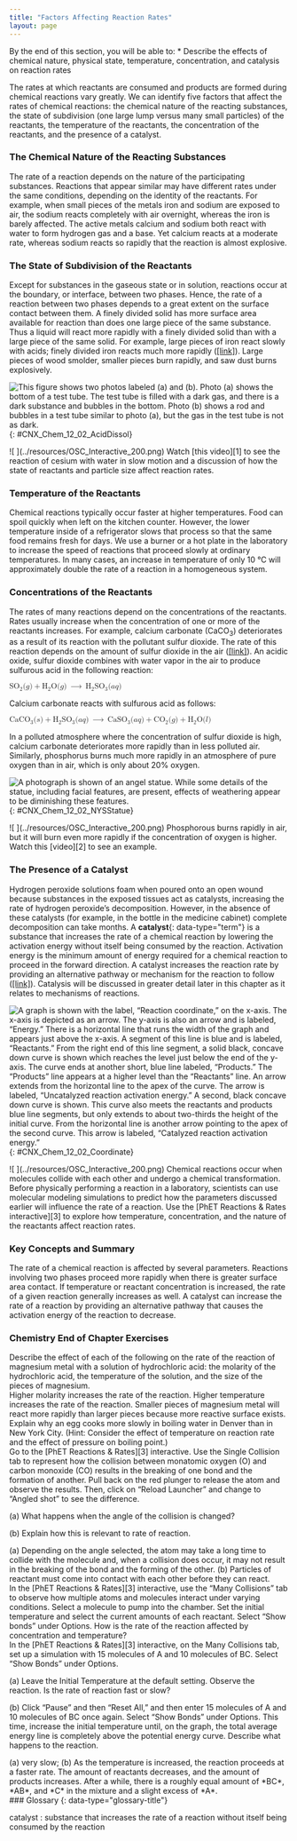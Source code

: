 ```yaml
---
title: "Factors Affecting Reaction Rates"
layout: page
---
```



<div data-type="abstract" markdown="1">
By the end of this section, you will be able to:
* Describe the effects of chemical nature, physical state, temperature, concentration, and catalysis on reaction rates

</div>

The rates at which reactants are consumed and products are formed during chemical reactions vary greatly. We can identify five factors that affect the rates of chemical reactions: the chemical nature of the reacting substances, the state of subdivision (one large lump versus many small particles) of the reactants, the temperature of the reactants, the concentration of the reactants, and the presence of a catalyst.

### The Chemical Nature of the Reacting Substances

The rate of a reaction depends on the nature of the participating substances. Reactions that appear similar may have different rates under the same conditions, depending on the identity of the reactants. For example, when small pieces of the metals iron and sodium are exposed to air, the sodium reacts completely with air overnight, whereas the iron is barely affected. The active metals calcium and sodium both react with water to form hydrogen gas and a base. Yet calcium reacts at a moderate rate, whereas sodium reacts so rapidly that the reaction is almost explosive.

### The State of Subdivision of the Reactants

Except for substances in the gaseous state or in solution, reactions occur at the boundary, or interface, between two phases. Hence, the rate of a reaction between two phases depends to a great extent on the surface contact between them. A finely divided solid has more surface area available for reaction than does one large piece of the same substance. Thus a liquid will react more rapidly with a finely divided solid than with a large piece of the same solid. For example, large pieces of iron react slowly with acids; finely divided iron reacts much more rapidly ([\[link\]](#CNX_Chem_12_02_AcidDissol)). Large pieces of wood smolder, smaller pieces burn rapidly, and saw dust burns explosively.

 ![This figure shows two photos labeled (a) and (b). Photo (a) shows the bottom of a test tube. The test tube is filled with a dark gas, and there is a dark substance and bubbles in the bottom. Photo (b) shows a rod and bubbles in a test tube similar to photo (a), but the gas in the test tube is not as dark.](../resources/CNX_Chem_12_02_AcidDissol.jpg "(a) Iron powder reacts rapidly with dilute hydrochloric acid and produces bubbles of hydrogen gas because the powder has a large total surface area: 2Fe(s) + 6HCl(aq) &#x27F6; 2FeCl3(aq) + 3H2(g). (b) An iron nail reacts more slowly."){: #CNX_Chem_12_02_AcidDissol}

<div data-type="note" class="chemistry link-to-learning" markdown="1">
<span data-type="media" data-alt="&#xA0;"> ![&#xA0;](../resources/OSC_Interactive_200.png) </span>
Watch [this video][1] to see the reaction of cesium with water in slow motion and a discussion of how the state of reactants and particle size affect reaction rates.

</div>

### Temperature of the Reactants

Chemical reactions typically occur faster at higher temperatures. Food can spoil quickly when left on the kitchen counter. However, the lower temperature inside of a refrigerator slows that process so that the same food remains fresh for days. We use a burner or a hot plate in the laboratory to increase the speed of reactions that proceed slowly at ordinary temperatures. In many cases, an increase in temperature of only 10 °C will approximately double the rate of a reaction in a homogeneous system.

### Concentrations of the Reactants

The rates of many reactions depend on the concentrations of the reactants. Rates usually increase when the concentration of one or more of the reactants increases. For example, calcium carbonate (CaCO<sub>3</sub>) deteriorates as a result of its reaction with the pollutant sulfur dioxide. The rate of this reaction depends on the amount of sulfur dioxide in the air ([\[link\]](#CNX_Chem_12_02_NYSStatue)). An acidic oxide, sulfur dioxide combines with water vapor in the air to produce sulfurous acid in the following reaction:

<div data-type="equation">
<math xmlns="http://www.w3.org/1998/Math/MathML"><mrow><msub><mrow><mtext>SO</mtext></mrow><mtext>2</mtext></msub><mo stretchy="false">(</mo><mi>g</mi><mo stretchy="false">)</mo><mo>+</mo><msub><mtext>H</mtext><mn>2</mn></msub><mtext>O(</mtext><mi>g</mi><mo stretchy="false">)</mo><mspace width="0.2em" /><mo stretchy="false">⟶</mo><mspace width="0.2em" /><msub><mtext>H</mtext><mn>2</mn></msub><msub><mrow><mtext>SO</mtext></mrow><mtext>3</mtext></msub><mo stretchy="false">(</mo><mi>a</mi><mi>q</mi><mo stretchy="false">)</mo></mrow></math>
</div>

Calcium carbonate reacts with sulfurous acid as follows:

<div data-type="equation">
<math xmlns="http://www.w3.org/1998/Math/MathML"><mrow><msub><mrow><mtext>CaCO</mtext></mrow><mtext>3</mtext></msub><mo stretchy="false">(</mo><mi>s</mi><mo stretchy="false">)</mo><mo>+</mo><msub><mtext>H</mtext><mn>2</mn></msub><msub><mrow><mtext>SO</mtext></mrow><mtext>3</mtext></msub><mo stretchy="false">(</mo><mi>a</mi><mi>q</mi><mo stretchy="false">)</mo><mspace width="0.2em" /><mo stretchy="false">⟶</mo><mspace width="0.2em" /><msub><mrow><mtext>CaSO</mtext></mrow><mtext>3</mtext></msub><mo stretchy="false">(</mo><mi>a</mi><mi>q</mi><mo stretchy="false">)</mo><mo>+</mo><msub><mrow><mtext>CO</mtext></mrow><mtext>2</mtext></msub><mo stretchy="false">(</mo><mi>g</mi><mo stretchy="false">)</mo><mo>+</mo><msub><mtext>H</mtext><mn>2</mn></msub><mtext>O(</mtext><mi>l</mi><mo stretchy="false">)</mo></mrow></math>
</div>

In a polluted atmosphere where the concentration of sulfur dioxide is high, calcium carbonate deteriorates more rapidly than in less polluted air. Similarly, phosphorus burns much more rapidly in an atmosphere of pure oxygen than in air, which is only about 20% oxygen.

 ![A photograph is shown of an angel statue. While some details of the statue, including facial features, are present, effects of weathering appear to be diminishing these features.](../resources/CNX_Chem_12_02_NYSStatue.jpg "Statues made from carbonate compounds such as limestone and marble typically weather slowly over time due to the actions of water, and thermal expansion and contraction. However, pollutants like sulfur dioxide can accelerate weathering. As the concentration of air pollutants increases, deterioration of limestone occurs more rapidly. (credit: James P Fisher III)"){: #CNX_Chem_12_02_NYSStatue}

<div data-type="note" class="chemistry link-to-learning" markdown="1">
<span data-type="media" data-alt="&#xA0;"> ![&#xA0;](../resources/OSC_Interactive_200.png) </span>
Phosphorous burns rapidly in air, but it will burn even more rapidly if the concentration of oxygen is higher. Watch this [video][2] to see an example.

</div>

### The Presence of a Catalyst

Hydrogen peroxide solutions foam when poured onto an open wound because substances in the exposed tissues act as catalysts, increasing the rate of hydrogen peroxide’s decomposition. However, in the absence of these catalysts (for example, in the bottle in the medicine cabinet) complete decomposition can take months. A **catalyst**{: data-type="term"} is a substance that increases the rate of a chemical reaction by lowering the activation energy without itself being consumed by the reaction. Activation energy is the minimum amount of energy required for a chemical reaction to proceed in the forward direction. A catalyst increases the reaction rate by providing an alternative pathway or mechanism for the reaction to follow ([\[link\]](#CNX_Chem_12_02_Coordinate)). Catalysis will be discussed in greater detail later in this chapter as it relates to mechanisms of reactions.

 ![A graph is shown with the label, &#x201C;Reaction coordinate,&#x201D; on the x-axis. The x-axis is depicted as an arrow. The y-axis is also an arrow and is labeled, &#x201C;Energy.&#x201D; There is a horizontal line that runs the width of the graph and appears just above the x-axis. A segment of this line is blue and is labeled, &#x201C;Reactants.&#x201D; From the right end of this line segment, a solid black, concave down curve is shown which reaches the level just below the end of the y-axis. The curve ends at another short, blue line labeled, &#x201C;Products.&#x201D; The &#x201C;Products&#x201D; line appears at a higher level than the &#x201C;Reactants&#x201D; line. An arrow extends from the horizontal line to the apex of the curve. The arrow is labeled, &#x201C;Uncatalyzed reaction activation energy.&#x201D; A second, black concave down curve is shown. This curve also meets the reactants and products blue line segments, but only extends to about two-thirds the height of the initial curve. From the horizontal line is another arrow pointing to the apex of the second curve. This arrow is labeled, &#x201C;Catalyzed reaction activation energy.&#x201D;](../resources/CNX_Chem_12_02_Coordinate.jpg "The presence of a catalyst increases the rate of a reaction by lowering its activation energy."){: #CNX_Chem_12_02_Coordinate}

<div data-type="note" class="chemistry link-to-learning" markdown="1">
<span data-type="media" data-alt="&#xA0;"> ![&#xA0;](../resources/OSC_Interactive_200.png) </span>
Chemical reactions occur when molecules collide with each other and undergo a chemical transformation. Before physically performing a reaction in a laboratory, scientists can use molecular modeling simulations to predict how the parameters discussed earlier will influence the rate of a reaction. Use the [PhET Reactions &amp; Rates interactive][3] to explore how temperature, concentration, and the nature of the reactants affect reaction rates.

</div>

### Key Concepts and Summary

The rate of a chemical reaction is affected by several parameters. Reactions involving two phases proceed more rapidly when there is greater surface area contact. If temperature or reactant concentration is increased, the rate of a given reaction generally increases as well. A catalyst can increase the rate of a reaction by providing an alternative pathway that causes the activation energy of the reaction to decrease.

### Chemistry End of Chapter Exercises

<div data-type="exercise">
<div data-type="problem" markdown="1">
Describe the effect of each of the following on the rate of the reaction of magnesium metal with a solution of hydrochloric acid: the molarity of the hydrochloric acid, the temperature of the solution, and the size of the pieces of magnesium.

</div>
<div data-type="solution" markdown="1">
Higher molarity increases the rate of the reaction. Higher temperature increases the rate of the reaction. Smaller pieces of magnesium metal will react more rapidly than larger pieces because more reactive surface exists.

</div>
</div>

<div data-type="exercise">
<div data-type="problem" markdown="1">
Explain why an egg cooks more slowly in boiling water in Denver than in New York City. (Hint: Consider the effect of temperature on reaction rate and the effect of pressure on boiling point.)

</div>
</div>

<div data-type="exercise">
<div data-type="problem" markdown="1">
Go to the [PhET Reactions &amp; Rates][3] interactive. Use the Single Collision tab to represent how the collision between monatomic oxygen (O) and carbon monoxide (CO) results in the breaking of one bond and the formation of another. Pull back on the red plunger to release the atom and observe the results. Then, click on “Reload Launcher” and change to “Angled shot” to see the difference.

(a) What happens when the angle of the collision is changed?

(b) Explain how this is relevant to rate of reaction.

</div>
<div data-type="solution" markdown="1">
(a) Depending on the angle selected, the atom may take a long time to collide with the molecule and, when a collision does occur, it may not result in the breaking of the bond and the forming of the other. (b) Particles of reactant must come into contact with each other before they can react.

</div>
</div>

<div data-type="exercise">
<div data-type="problem" markdown="1">
In the [PhET Reactions &amp; Rates][3] interactive, use the “Many Collisions” tab to observe how multiple atoms and molecules interact under varying conditions. Select a molecule to pump into the chamber. Set the initial temperature and select the current amounts of each reactant. Select “Show bonds” under Options. How is the rate of the reaction affected by concentration and temperature?

</div>
</div>

<div data-type="exercise">
<div data-type="problem" markdown="1">
In the [PhET Reactions &amp; Rates][3] interactive, on the Many Collisions tab, set up a simulation with 15 molecules of A and 10 molecules of BC. Select “Show Bonds” under Options.

(a) Leave the Initial Temperature at the default setting. Observe the reaction. Is the rate of reaction fast or slow?

(b) Click “Pause” and then “Reset All,” and then enter 15 molecules of A and 10 molecules of BC once again. Select “Show Bonds” under Options. This time, increase the initial temperature until, on the graph, the total average energy line is completely above the potential energy curve. Describe what happens to the reaction.

</div>
<div data-type="solution" markdown="1">
(a) very slow; (b) As the temperature is increased, the reaction proceeds at a faster rate. The amount of reactants decreases, and the amount of products increases. After a while, there is a roughly equal amount of *BC*, *AB*, and *C* in the mixture and a slight excess of *A*.

</div>
</div>

<div data-type="glossary" markdown="1">
### Glossary
{: data-type="glossary-title"}

catalyst
: substance that increases the rate of a reaction without itself being consumed by the reaction

</div>



[1]: http://openstaxcollege.org/l/16cesium
[2]: http://openstaxcollege.org/l/16phosphor
[3]: http://openstaxcollege.org/l/16PHETreaction
